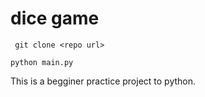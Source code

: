 # dice game
``` git clone <repo url>```

``` python main.py ```

This is a begginer practice project to python.
